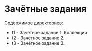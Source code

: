 # Зачётные задания

Содержимое директориев:  
* t1 - Зачётное задание 1. Коллекции
* t2 - Зачётное задание 2.  
* t3 - Зачётное задание 3.